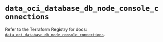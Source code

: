 # `data_oci_database_db_node_console_connections`

Refer to the Terraform Registry for docs: [`data_oci_database_db_node_console_connections`](https://registry.terraform.io/providers/hashicorp/oci/7.19.0/docs/data-sources/database_db_node_console_connections).
